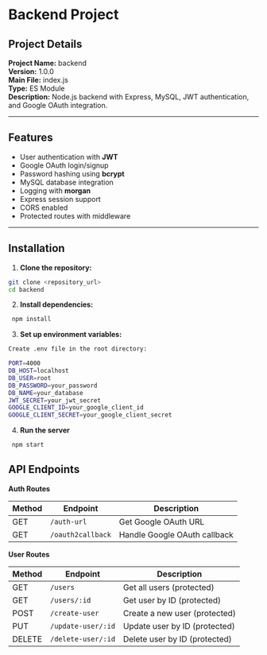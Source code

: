 # Backend Project

## Project Details

**Project Name:** backend  
**Version:** 1.0.0  
**Main File:** index.js  
**Type:** ES Module  
**Description:** Node.js backend with Express, MySQL, JWT authentication, and Google OAuth integration.

---

## Features

- User authentication with **JWT**
- Google OAuth login/signup
- Password hashing using **bcrypt**
- MySQL database integration
- Logging with **morgan**
- Express session support
- CORS enabled
- Protected routes with middleware

---

## Installation

1. **Clone the repository:**

```bash
git clone <repository_url>
cd backend
```

2. **Install dependencies:**
```bash
 npm install
```

3. **Set up environment variables:**

```bash
Create .env file in the root directory:

PORT=4000
DB_HOST=localhost
DB_USER=root
DB_PASSWORD=your_password
DB_NAME=your_database
JWT_SECRET=your_jwt_secret
GOOGLE_CLIENT_ID=your_google_client_id
GOOGLE_CLIENT_SECRET=your_google_client_secret
```

4. **Run the server**
```bash
 npm start
```

## API Endpoints

**Auth Routes**

| Method | Endpoint           | Description             |
| ------ | -----------------  | ---------------------- |
| GET    | `/auth-url`        | Get Google OAuth URL   |
| GET    | `/oauth2callback`  | Handle Google OAuth callback |

**User Routes**

| Method | Endpoint           | Description                   |
| ------ | ------------------ | ----------------------------- |
| GET    | `/users`           | Get all users (protected)     |
| GET    | `/users/:id`       | Get user by ID (protected)    |
| POST   | `/create-user`     | Create a new user (protected) |
| PUT    | `/update-user/:id` | Update user by ID (protected) |
| DELETE | `/delete-user/:id` | Delete user by ID (protected) |

